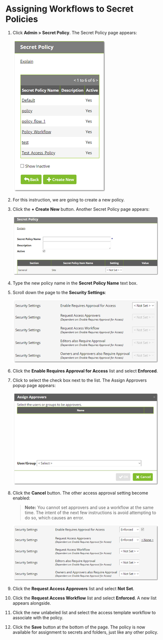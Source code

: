 [title]: # (Assigning Workflows to Secret Policies)
[tags]: # (Workflow)
[priority]: # (1000)

# Assigning Workflows to Secret Policies

1. Click **Admin > Secret Policy**. The Secret Policy page appears:

   ![1556293143836](images/1556293143836.png)

1. For this instruction, we are going to create a new policy.

1. Click the **+ Create New** button. Another Secret Policy page appears:

   ![1556293157876](images/1556293157876.png)

1. Type the new policy name in the **Secret Policy Name** text box.

1. Scroll down the page to the **Security Settings**:

   ![1556293172304](images/1556293172304.png)

1. Click the **Enable Requires Approval for Access** list and select **Enforced**.

1. Click to select the check box next to the list. The Assign Approvers popup page appears:

   ![1556293196791](images/1556293196791.png)

1. Click the **Cancel** button. The other access approval setting become enabled:
   
   > **Note:** You cannot set approvers and use a workflow at the same time. The intent of the next few instructions is avoid attempting to do so, which causes an error.
   
   ![1556293267404](images/1556293267404.png)
   
1. Click the **Request Access Approvers** list and select **Not Set**.

1. Click the **Request Access Workflow** list and select **Enforced**. A new list appears alongside.

1. Click the new unlabeled list and select the access template workflow to associate with the policy.

1. Click the **Save** button at the bottom of the page. The policy is now available for assignment to secrets and folders, just like any other policy.

